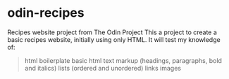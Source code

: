 # odin-recipes
Recipes website project from The Odin Project
This a project to create a basic recipes website, initially using only HTML. It will test my knowledge of:
> html boilerplate 
> basic html text markup (headings, paragraphs, bold and italics)
> lists (ordered and unordered)
> links
> images
